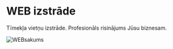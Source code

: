 # WEB izstrāde
Tīmekļa vietņu izstrāde. Profesionāls risinājums Jūsu biznesam.

![WEBsakums](https://github.com/user-attachments/assets/52cf1bdb-dd8b-4455-98a7-44d95dfb4ef1)

